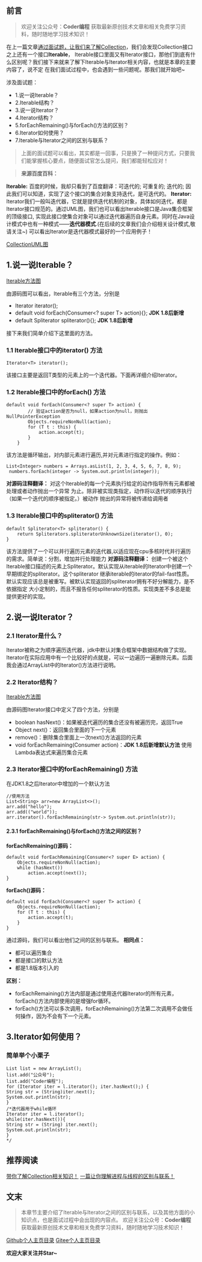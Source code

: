 ## 前言
> 欢迎关注公众号：**Coder编程**
> 获取最新原创技术文章和相关免费学习资料，随时随地学习技术知识！

在上一篇文章[通过面试题，让我们来了解Collection]()，我们会发现Collection接口之上还有一个接口**Iterable**，
Iterable接口里面又有Iterator接口，那他们到底有什么区别呢？我们接下来就来了解下Iterable与Iterator相关内容，也就是本章的主要内容了，说不定
在我们面试过程中，也会遇到一些问题呢。那我们就开始吧~

涉及面试题：
- 1.说一说Iterable？
- 2.Iterable结构？
- 3.说一说Iterator？
- 4.Iterator结构？
- 5.forEachRemaining()与forEach()方法的区别？
- 6.Iterator如何使用？
- 7.Iterable与Iterator之间的区别与联系？


>上面的面试题可以看出，其实都是一回事，只是换了一种提问方式，只要我们能掌握核心要点，随便面试官怎么提问，我们都能轻松应对！

> **来源百度百科：**

**Iterable:** 百度的时候，我却只看到了百度翻译：可迭代的; 可重复的; 迭代的; 因此我们可以知道，实现了这个接口的集合对象支持迭代，是可迭代的。
**Iterator:** Iterator我们一般叫迭代器，它就是提供迭代机制的对象，具体如何迭代，都是Iterator接口规范的。通过UML图，我们也可以看出Iterable接口是Java集合框架的顶级接口,
实现此接口使集合对象可以通过迭代器遍历自身元素。同时在Java设计模式中也有一种模式——**迭代器模式**.(在后续的文章我们会介绍相关设计模式,敬请关注~)
可以看出Iterator是迭代器模式最好的一个应用例子！

[CollectionUML图](images/Collection.png)

## 1.说一说Iterable？

[Iterable方法图](images/Iterable方法.png)

由源码图可以看出，Iterable有三个方法，分别是
 - Iterator<T> iterator();
 - default void forEach(Consumer<? super T> action){}; **JDK 1.8后新增**
 - default Spliterator<T> spliterator(){}; **JDK 1.8后新增**

接下来我们简单介绍下这里面的方法。

### 1.1 Iterable接口中的iterator() 方法

```
Iterator<T> iterator();

```

该接口主要是返回T类型的元素上的一个迭代器。下面再详细介绍Iterator。

### 1.2 Iterable接口中的forEach() 方法

```
default void forEach(Consumer<? super T> action) {
    	// 验证action是否为null，如果action为null，则抛出NullPointerException
        Objects.requireNonNull(action);
        for (T t : this) {
            action.accept(t);
        }
    }
```
该方法是循环输出，对内部元素进行遍历,并对元素进行指定的操作。例如：

```
List<Integer> numbers = Arrays.asList(1, 2, 3, 4, 5, 6, 7, 8, 9);
 numbers.forEach(integer -> System.out.println(integer));
```
**对源码注释翻译：**
对这个Iterable的每一个元素执行给定的动作指导所有元素都被处理或者动作抛出一个异常
为止。除非被实现类指定，动作将以迭代的顺序执行（如果一个迭代的顺序被指定。）被动作
抛出的异常将被传递给调用者



### 1.3 Iterable接口中的spliterator() 方法


```
default Spliterator<T> spliterator() {
    return Spliterators.spliteratorUnknownSize(iterator(), 0);
}
```
该方法提供了一个可以并行遍历元素的迭代器,以适应现在cpu多核时代并行遍历的需求。简单说：分割，增加并行处理能力
**对源码注释翻译：**
创建一个被这个Iterable接口描述的元素上Spliterator。默认实现从iterable的Iterator中创建一个早期绑定的spliterator。这个spliterator
继承iterable的iterator的fail-fast性质。 
默认实现应该总是被重写。被默认实现返回的spliterator拥有不好分解能力，是不依据指定
大小定制的，而且不报告任何spliterator的性质。实现类差不多总是能提供更好的实现。



## 2.说一说Iterator？

### 2.1 Iterator是什么？
Iterator被称之为顺序遍历迭代器，jdk中默认对集合框架中数据结构做了实现。
Iterator在实际应用中有一个比较好的点就是，可以一边遍历一遍删除元素。后面我会通过ArrayList中的Iterator()方法进行说明。

### 2.2 Iterator结构？
[Iterable方法图](images/Iterator方法.png)

由源码图Iterator接口中定义了四个方法，分别是

- boolean hasNext()：如果被迭代遍历的集合还没有被遍历完，返回True
- Object next()：返回集合里面的下一个元素
- remove()：删除集合里面上一次next()方法返回的元素
- void forEachRemaining(Consumer action)：**JDK 1.8后新增默认方法** 使用Lambda表达式来遍历集合元素

### 2.3 Iterator接口中的forEachRemaining() 方法

在JDK1.8之后Iterator中增加的一个默认方法

```
//使用方法
List<String> arr=new ArrayList<>();
arr.add("hello");
arr.add(("world"));
arr.iterator().forEachRemaining(str-> System.out.println(str));
```

#### 2.3.1 forEachRemaining()与forEach()方法之间的区别？

**forEachRemaining()源码：**

```
default void forEachRemaining(Consumer<? super E> action) {
    Objects.requireNonNull(action);
    while (hasNext())
        action.accept(next());
}
```

**forEach()源码：**

```
default void forEach(Consumer<? super T> action) {
    Objects.requireNonNull(action);
    for (T t : this) {
        action.accept(t);
    }
}
```

通过源码，我们可以看出他们之间的区别与联系。
**相同点：**
- 都可以遍历集合
- 都是接口的默认方法
- 都是1.8版本引入的

**区别：**
- forEachRemaining()方法内部是通过使用迭代器Iterator的所有元素，forEach()方法内部使用的是增强for循环。
- forEach()方法可以多次调用，forEachRemaining()方法第二次调用不会做任何操作，因为不会有下一个元素。

## 3.Iterator如何使用？
### 简单举个小栗子

```
List list = new ArrayList();
list.add("公众号");
list.add("Coder编程");
for (Iterator iter = l.iterator(); iter.hasNext();) {
String str = (String)iter.next();
System.out.println(str);
}
/*迭代器用于while循环
Iterator iter = l.iterator();
while(iter.hasNext()){
String str = (String) iter.next();
System.out.println(str);
}
*/
```

## 推荐阅读
[带你了解Collection相关知识！](03-java-base/Collection.md)
[一篇让你理解进程与线程的区别与联系！](03-java-base/ProcessAndThread.md)

## 文末

>本章节主要介绍了Iterable与Iterator之间的区别与联系，以及其他方面的小知识点，也是面试过程中会出现的内容点。
欢迎关注公众号：**Coder编程**
获取最新原创技术文章和相关免费学习资料，随时随地学习技术知识！

[Github个人主页目录](https://github.com/CoderMerlin/coder-programming)
[Gitee个人主页目录](https://gitee.com/573059382/coder-programming)

**欢迎大家关注并Star~**

